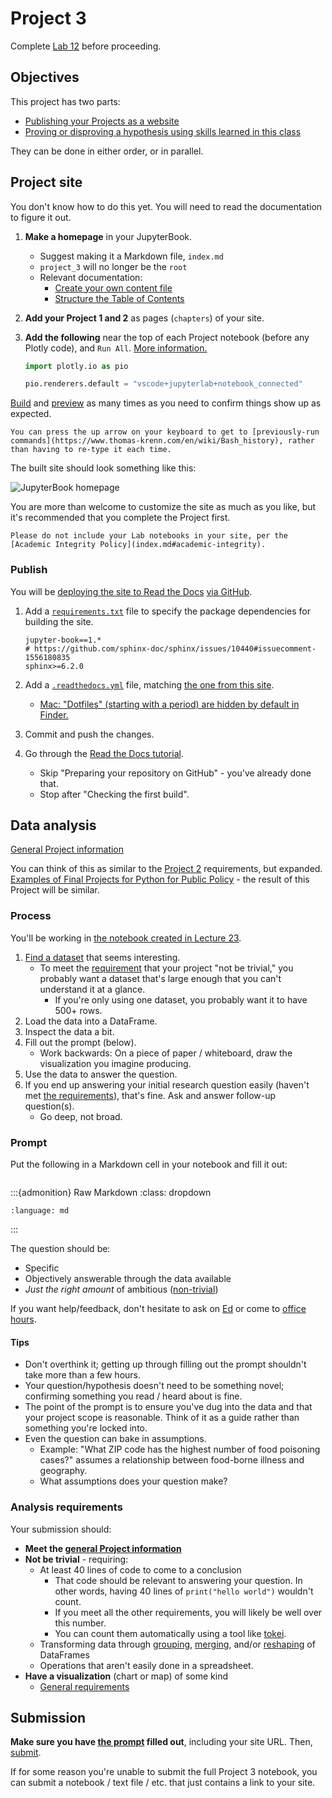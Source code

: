 # Project 3

Complete [Lab 12](lab_12.ipynb#jupyterbook) before proceeding.

## Objectives

This project has two parts:

- [Publishing your Projects as a website](#project-site)
- [Proving or disproving a hypothesis using skills learned in this class](#data-analysis)

They can be done in either order, or in parallel.

## Project site

You don't know how to do this yet. You will need to read the documentation to figure it out.

1. **Make a homepage** in your JupyterBook.
   - Suggest making it a Markdown file, `index.md`
   - `project_3` will no longer be the `root`
   - Relevant documentation:
     - [Create your own content file](https://jupyterbook.org/en/stable/start/new-file.html)
     - [Structure the Table of Contents](https://jupyterbook.org/en/stable/structure/toc.html)
1. **Add your Project 1 and 2** as pages (`chapters`) of your site.
1. **Add the following** near the top of each Project notebook (before any Plotly code), and `Run All`. [More information.](https://plotly.com/python/renderers/)

   ```python
   import plotly.io as pio

   pio.renderers.default = "vscode+jupyterlab+notebook_connected"
   ```

[Build](lab_12.ipynb#build-the-site) and [preview](lab_12.ipynb#view-the-site-locally) as many times as you need to confirm things show up as expected.

```{tip}
You can press the up arrow on your keyboard to get to [previously-run commands](https://www.thomas-krenn.com/en/wiki/Bash_history), rather than having to re-type it each time.
```

The built site should look something like this:

![JupyterBook homepage](img/book_home.png)

You are more than welcome to customize the site as much as you like, but it's recommended that you complete the Project first.

```{caution}
Please do not include your Lab notebooks in your site, per the [Academic Integrity Policy](index.md#academic-integrity).
```

### Publish

You will be [deploying the site to Read the Docs](https://jupyterbook.org/en/stable/publish/readthedocs.html) [via GitHub](https://docs.readthedocs.io/en/stable/tutorial/index.html).

1. Add a [`requirements.txt`](https://pip.pypa.io/en/stable/reference/requirements-file-format/) file to specify the package dependencies for building the site.

   ```
   jupyter-book==1.*
   # https://github.com/sphinx-doc/sphinx/issues/10440#issuecomment-1556180835
   sphinx>=6.2.0
   ```

1. Add a [`.readthedocs.yml`](https://docs.readthedocs.io/en/stable/config-file/index.html) file, matching [the one from this site](https://github.com/afeld/computing-in-context/blob/main/.readthedocs.yaml).
   - [Mac: "Dotfiles" (starting with a period) are hidden by default in Finder.](https://www.avast.com/c-mac-show-hidden-files)
1. Commit and push the changes.
1. Go through the [Read the Docs tutorial](https://docs.readthedocs.io/en/stable/tutorial/index.html#creating-a-read-the-docs-account).
   - Skip "Preparing your repository on GitHub" - you've already done that.
   - Stop after "Checking the first build".

## Data analysis

[General Project information](projects.md)

You can think of this as similar to the [Project 2](project_2.md) requirements, but expanded. [Examples of Final Projects for Python for Public Policy](https://python-public-policy.afeld.me/en/columbia/final_project/examples.html) - the result of this Project will be similar.

### Process

You'll be working in [the notebook created in Lecture 23](lecture_23.ipynb#create-notebook).

1. [Find a dataset](projects.md#requirements) that seems interesting.
   - To meet the [requirement](#analysis-requirements) that your project "not be trivial," you probably want a dataset that's large enough that you can't understand it at a glance.
     - If you're only using one dataset, you probably want it to have 500+ rows.
1. Load the data into a DataFrame.
1. Inspect the data a bit.
1. Fill out the prompt (below).
   - Work backwards: On a piece of paper / whiteboard, draw the visualization you imagine producing.
1. Use the data to answer the question.
1. If you end up answering your initial research question easily (haven't met [the requirements](#analysis-requirements)), that's fine. Ask and answer follow-up question(s).
   - Go deep, not broad.

### Prompt

Put the following in a Markdown cell in your notebook and fill it out:

<!-- https://myst-parser.readthedocs.io/en/latest/syntax/organising_content.html#inserting-other-documents-directly-into-the-current-document -->

```{include} src/project_3_prompt.md

```

:::{admonition} Raw Markdown
:class: dropdown

```{literalinclude} src/project_3_prompt.md
:language: md
```

:::

The question should be:

- Specific
- Objectively answerable through the data available
- _Just the right amount_ of ambitious ([non-trivial](#analysis-requirements))

If you want help/feedback, don't hesitate to ask on [Ed](https://courseworks2.columbia.edu/courses/230821/external_tools/37606?display=borderless) or come to [office hours](office_hours.md).

#### Tips

- Don't overthink it; getting up through filling out the prompt shouldn't take more than a few hours.
- Your question/hypothesis doesn't need to be something novel; confirming something you read / heard about is fine.
- The point of the prompt is to ensure you've dug into the data and that your project scope is reasonable. Think of it as a guide rather than something you're locked into.
- Even the question can bake in assumptions.
  - Example: "What ZIP code has the highest number of food poisoning cases?" assumes a relationship between food-borne illness and geography.
  - What assumptions does your question make?

### Analysis requirements

Your submission should:

- **Meet the [general Project information](projects.md#requirements)**
- **Not be trivial** - requiring:
  - At least 40 lines of code to come to a conclusion
    - That code should be relevant to answering your question. In other words, having 40 lines of `print("hello world")` wouldn't count.
    - If you meet all the other requirements, you will likely be well over this number.
    - You can count them automatically using a tool like [tokei](https://github.com/XAMPPRocky/tokei).
  - Transforming data through [grouping](https://pandas.pydata.org/pandas-docs/stable/user_guide/groupby.html), [merging](https://pandas.pydata.org/pandas-docs/stable/user_guide/merging.html#merge), and/or [reshaping](https://pandas.pydata.org/docs/user_guide/reshaping.html) of DataFrames
  - Operations that aren't easily done in a spreadsheet.
- **Have a visualization** (chart or map) of some kind
  - [General requirements](projects.md#visualizations)

## Submission

**Make sure you have [the prompt](#prompt) filled out**, including your site URL. Then, [submit](notebooks.md#submission).

If for some reason you're unable to submit the full Project 3 notebook, you can submit a notebook / text file / etc. that just contains a link to your site.
